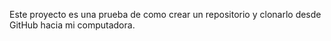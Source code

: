 Este proyecto es una prueba de como crear un repositorio y clonarlo desde GitHub hacia mi computadora.